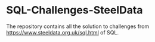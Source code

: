 # SQL-Challenges-SteelData
The repository contains all the solution to challenges from https://www.steeldata.org.uk/sql.html of SQL.
